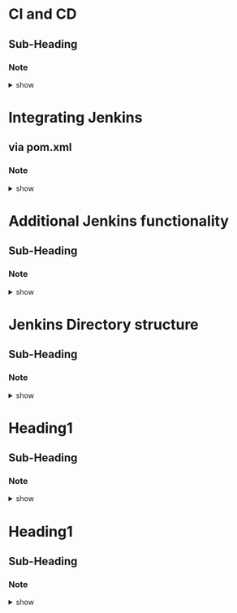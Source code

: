 

# CI and CD
## Sub-Heading
### Note 

<details><summary>show</summary>
<p>

```bash
CI - build + test - automation 

For java, maven, ant or gradle
For .net, build tool is MSBuild
For Java, test - use jUnit
For test, Selenium

Selenium is a tool that remote-controls a browser. You can use it to simulate a user interacting with a web site. JUnit is a framework for writing Java unit tests. ... If you need to write tests for a web site, you might use JUnit tests that call Selenium APIs.

C Delivery - dont deploy directly to production - manual approval

C dePloyment - deploy to production

JaCoCo plug-in - is used for java code coverage

Enterprise edition CI tools - CloudBee Jenkins, Bamboo

Jenkins open source is community edition

Repos are in /etc/yum.repos.d
So first install via 
wget -o /etc/yum.repos.d/jenkins  https://.....


```
</p>
</details>



# Integrating Jenkins
## via pom.xml
### Note 

<details><summary>show</summary>
<p>

```bash

Install maven, git on jenkins server
When you do that in /var/lib/jenkins (jenkins home dire)

/var/lib/jenkins
/var/lib/jenkins/workspace/<app-name>/target/*.war --sub-dir where war file is


Integrating Sonarqube with Jenkins

Ensure that in pom.xml(in Git), you have the sonarqube details
under <properties> 
provide sonarQube url, username and password

In jenkins, build step
mvn
clean package sonar:sonar

Integrating Nexus with Jenkins
Now create a snapshot repo in Jenkins
In pom.xml (in Git), provide repo details

In settings.xml, configure nexus credentials


Since you installed maven on jenkins server, you have to specify the nexus credential in the settings.xml...which settings.xml
When you do that in /var/lib/jenkins (jenkins home dire)- under tools directory, maven will be installed, so
/var/lib/jenkins/mav*/conf/settings.xml

Search for servers tag

<server>
  <id> </id>
  <username> </username>
  <password> </password>
</server>


Integrating TomCat to deploy with Jenkins

Plugin: Deploy to Container
is used to deploy to Tomcat (misleading name), same plugin works for jboss and wildfly

Now in Post-Build actions, use Deploy war/ear to container
**/<warfilename>.  each war signifies a directory corresponding to maven home 
/var/lib/jenkins/mav*/<dir>/*.war

Create TomCat credentials too
TomCat URL


How can you trigger
1. Poll SCM
2. Build Periodically
3. Github web hook


      


```
</p>
</details>




# Additional Jenkins functionality
## Sub-Heading
### Note 

<details><summary>show</summary>
<p>

```bash
Configure email functionality
Discard old build

Jenkins job
- Configure 
Check Discard old builds
Option for "Days to keep builds"
Max # of builds to keep <-- both options are required

Under Advanced
Max # of builds to keep with Artifacts <-- both options are required


Build Environment
Option to "Delete workspace before build starts"
If source code exists in Jenkins, will pull only updated code from GitHub - with the above option set, it will delete the workspace and do a full fresh clone from Github


Option to Disable Project
Why: if you dont want to trigger Jenkins build during maintainence of supporting servers - sonar, apache tc, etc

JaCoCo Plugin for java code coverage
Manage Jenkins - plugins - install JaCoCo plug in

Under Post Build actions 
Add Post-build action
--Record JaCoCo coverage

If code coverage < 80%, mark build as failure
Enable "Change build status according the thresholds"
and
Specify the 80% option



SMTP with Jenkins
1  need SMTP server details. = smtp.gmail.com
2. email id: iyersada@gmail.com/***


```
</p>
</details>


# Jenkins Directory structure
## Sub-Heading
### Note 

<details><summary>show</summary>
<p>

```bash
jenkins home is /var/lib/jenkins
  /jobs   <<-- all jobs sub-dir here
    jobname
      nextbuildnumber <<- text file
      build
          log
  /workspace
   - <jobName> source code that Jenkins pulls from Github
   - <jobName>@tmp
  
  /users
  
  /plugins
  
  /nodes - default node is master (since it can have slaves)
 
/var/logs/jenkins <<--jenkins.log 
   


```
</p>
</details>



# Heading1
## Sub-Heading
### Note 

<details><summary>show</summary>
<p>

```bash

```
</p>
</details>




# Heading1
## Sub-Heading
### Note 

<details><summary>show</summary>
<p>

```bash

```
</p>
</details>


